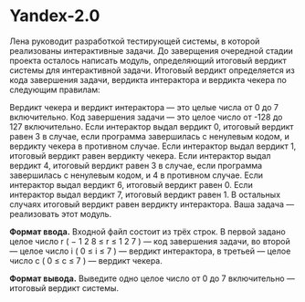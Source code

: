 # Yandex-2.0
Лена руководит разработкой тестирующей системы, в которой реализованы интерактивные задачи.
До заверщения очередной стадии проекта осталось написать модуль, определяющий итоговый вердикт системы для интерактивной задачи. Итоговый вердикт определяется из кода завершения задачи, вердикта интерактора и вердикта чекера по следующим правилам:

Вердикт чекера и вердикт интерактора — это целые числа от 0 до 7 включительно.
Код завершения задачи — это целое число от -128 до 127 включительно.
Если интерактор выдал вердикт 0, итоговый вердикт равен 3 в случае, если программа завершилась с ненулевым кодом, и вердикту чекера в противном случае.
Если интерактор выдал вердикт 1, итоговый вердикт равен вердикту чекера.
Если интерактор выдал вердикт 4, итоговый вердикт равен 3 в случае, если программа завершилась с ненулевым кодом, и 4 в противном случае.
Если интерактор выдал вердикт 6, итоговый вердикт равен 0.
Если интерактор выдал вердикт 7, итоговый вердикт равен 1.
В остальных случаях итоговый вердикт равен вердикту интерактора.
Ваша задача — реализовать этот модуль.

**Формат ввода.**
Входной файл состоит из трёх строк. В первой задано целое число 
r
 (
−
1
2
8
≤
r
≤
1
2
7
) — код завершения задачи, во второй — целое число 
i
 (
0
≤
i
≤
7
) — вердикт интерактора, в третьей — целое число 
c
 (
0
≤
c
≤
7
) — вердикт чекера.

**Формат вывода.**
Выведите одно целое число от 0 до 7 включительно — итоговый вердикт системы.
